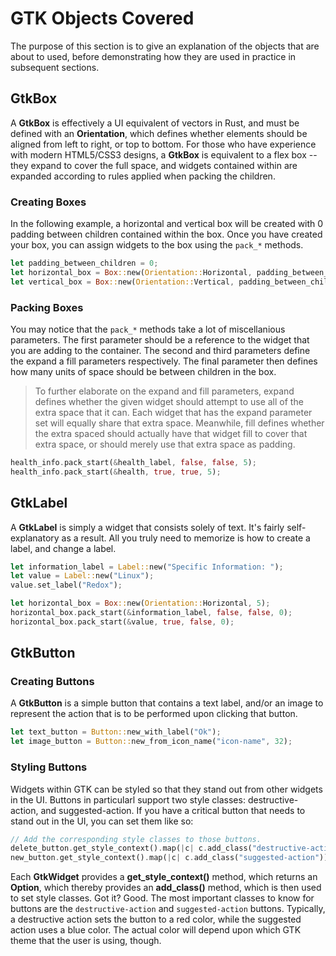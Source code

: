 # GTK Objects Covered

The purpose of this section is to give an explanation of the objects that are about to used,
before demonstrating how they are used in practice in subsequent sections.

## GtkBox

A **GtkBox** is effectively a UI equivalent of vectors in Rust, and must be defined with an
**Orientation**, which defines whether elements should be aligned from left to right, or
top to bottom. For those who have experience with modern HTML5/CSS3 designs, a **GtkBox**
is equivalent to a flex box -- they expand to cover the full space, and widgets contained
within are expanded according to rules applied when packing the children.

### Creating Boxes

In the following example, a horizontal and vertical box will be created with 0 padding between
children contained within the box. Once you have created your box, you can assign widgets to
the box using the `pack_*` methods.

```rust
let padding_between_children = 0;
let horizontal_box = Box::new(Orientation::Horizontal, padding_between_children);
let vertical_box = Box::new(Orientation::Vertical, padding_between_children);
```

### Packing Boxes

You may notice that the `pack_*` methods take a lot of miscellanious parameters. The first
parameter should be a reference to the widget that you are adding to the container. The
second and third parameters define the expand a fill parameters respectively. The final
parameter then defines how many units of space should be between children in the box.

> To further elaborate on the expand and fill parameters, expand defines whether the
> given widget should attempt to use all of the extra space that it can. Each widget that has
> the expand parameter set will equally share that extra space. Meanwhile, fill defines whether
> the extra spaced should actually have that widget fill to cover that extra space, or should
> merely use that extra space as padding.

```rust
health_info.pack_start(&health_label, false, false, 5);
health_info.pack_start(&health, true, true, 5);
```

## GtkLabel

A **GtkLabel** is simply a widget that consists solely of text. It's fairly self-explanatory
as a result. All you truly need to memorize is how to create a label, and change a label.

```rust
let information_label = Label::new("Specific Information: ");
let value = Label::new("Linux");
value.set_label("Redox");

let horizontal_box = Box::new(Orientation::Horizontal, 5);
horizontal_box.pack_start(&information_label, false, false, 0);
horizontal_box.pack_start(&value, true, false, 0);
```

## GtkButton

### Creating Buttons

A **GtkButton** is a simple button that contains a text label, and/or an image to represent
the action that is to be performed upon clicking that button.

```rust
let text_button = Button::new_with_label("Ok");
let image_button = Button::new_from_icon_name("icon-name", 32);
```

### Styling Buttons

Widgets within GTK can be styled so that they stand out from other widgets in the UI. Buttons
in particularl support two style classes: destructive-action, and suggested-action. If you have
a critical button that needs to stand out in the UI, you can set them like so:

```rust
// Add the corresponding style classes to those buttons.
delete_button.get_style_context().map(|c| c.add_class("destructive-action"));
new_button.get_style_context().map(|c| c.add_class("suggested-action"));
```

Each **GtkWidget** provides a **get_style_context()** method, which returns an
**Option<StyleContext>**, which thereby provides an **add_class()** method, which is then used
to set style classes. Got it? Good. The most important classes to know for buttons are the
`destructive-action` and `suggested-action` buttons. Typically, a destructive action sets the
button to a red color, while the suggested action uses a blue color. The actual color will depend
upon which GTK theme that the user is using, though.
